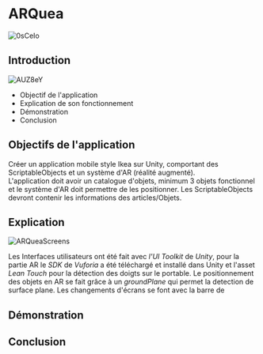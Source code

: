 # **ARQuea**

![0sCeIo](https://github.com/user-attachments/assets/a20bd9b7-8563-49d5-a8cb-f4ae262beca0)

## **Introduction**

![AUZ8eY](https://github.com/user-attachments/assets/9ecc48ac-047d-4f75-b48d-d055a47fc093)

- Objectif de l'application
- Explication de son fonctionnement
- Démonstration
- Conclusion

## **Objectifs de l'application**

  Créer un application mobile style Ikea sur Unity, comportant des ScriptableObjects et un système d'AR (réalité augmenté).                  
L'application doit avoir un catalogue d'objets, minimum 3 objets fonctionnel et le système d'AR doit permettre de les positionner.
Les ScriptableObjects devront contenir les informations des articles/Objets.

## **Explication**

![ARQueaScreens](https://github.com/user-attachments/assets/c2d5fdf9-b6bd-428f-a59f-e600611d770b)

  Les Interfaces utilisateurs ont été fait avec _l'UI Toolkit_ de _Unity_, pour la partie AR le _SDK_ de _Vuforia_ a été téléchargé et installé dans Unity et l'asset _Lean Touch_ pour la détection des doigts sur le portable.
Le positionnement des objets en AR se fait grâce à un _groundPlane_ qui permet la detection de surface plane.
Les changements d'écrans se font avec la barre de 

## **Démonstration**



## **Conclusion**
